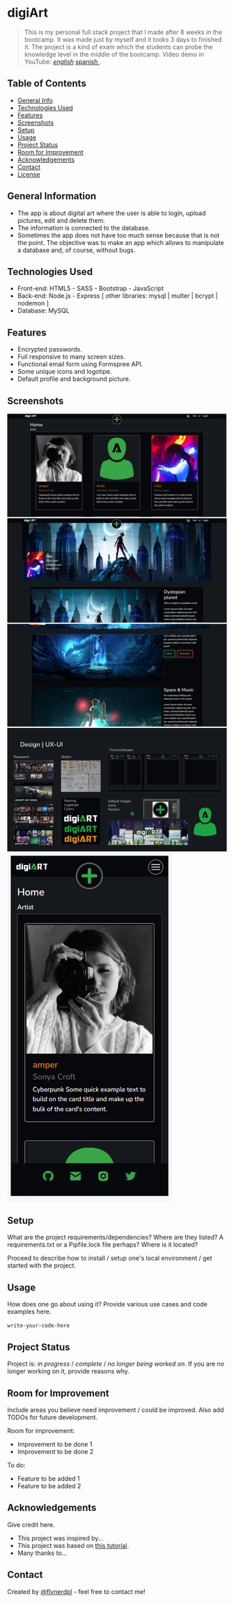 # digiArt
> This is my personal full stack project that I made after 8 weeks in the bootcamp. It was made just by myself and it tooks 3 days to finished it. The project is a kind of exam which the students can probe the knowledge level in the middle of the bootcamp.
> Video demo in YouTube: [_english_](https://youtu.be/x851u6-utEU) [ spanish ](https://youtu.be/kVVbpfFj-yU).

## Table of Contents
* [General Info](#general-information)
* [Technologies Used](#technologies-used)
* [Features](#features)
* [Screenshots](#screenshots)
* [Setup](#setup)
* [Usage](#usage)
* [Project Status](#project-status)
* [Room for Improvement](#room-for-improvement)
* [Acknowledgements](#acknowledgements)
* [Contact](#contact)
* [License](#license)


## General Information
- The app is about digital art where the user is able to login, upload pictures, edit and delete them. 
- The information is connected to the database.
- Sometimes the app does not have too much sense because that is not the point. The objective was to make an app which allows to manipulate a database and, of course, without bugs.


## Technologies Used
- Front-end: HTML5 - SASS - Bootstrap - JavaScript
- Back-end: Node.js - Express [  other libraries:  mysql  |  multer  |  bcrypt  |  nodemon  ]
- Database: MySQL


## Features
- Encrypted passwords.
- Full responsive to many screen sizes.
- Functional email form using Formspree API.
- Some unique icons and logotipe.
- Default profile and background picture.


## Screenshots
![Example screenshot](./public/screenshots/screenshot1.png)
<br/>
![Example screenshot](./public/screenshots/screenshot2.png)<br/>
![Example screenshot](./public/screenshots/screenshot4.png)<br/>
![Example screenshot](./public/screenshots/screenshot5.png)<br/>
![Example screenshot](./public/screenshots/screenshot3.png)


## Setup
What are the project requirements/dependencies? Where are they listed? A requirements.txt or a Pipfile.lock file perhaps? Where is it located?

Proceed to describe how to install / setup one's local environment / get started with the project.


## Usage
How does one go about using it?
Provide various use cases and code examples here.

`write-your-code-here`


## Project Status
Project is: _in progress_ / _complete_ / _no longer being worked on_. If you are no longer working on it, provide reasons why.


## Room for Improvement
Include areas you believe need improvement / could be improved. Also add TODOs for future development.

Room for improvement:
- Improvement to be done 1
- Improvement to be done 2

To do:
- Feature to be added 1
- Feature to be added 2


## Acknowledgements
Give credit here.
- This project was inspired by...
- This project was based on [this tutorial](https://www.example.com).
- Many thanks to...


## Contact
Created by [@flynerdpl](https://www.flynerd.pl/) - feel free to contact me!
